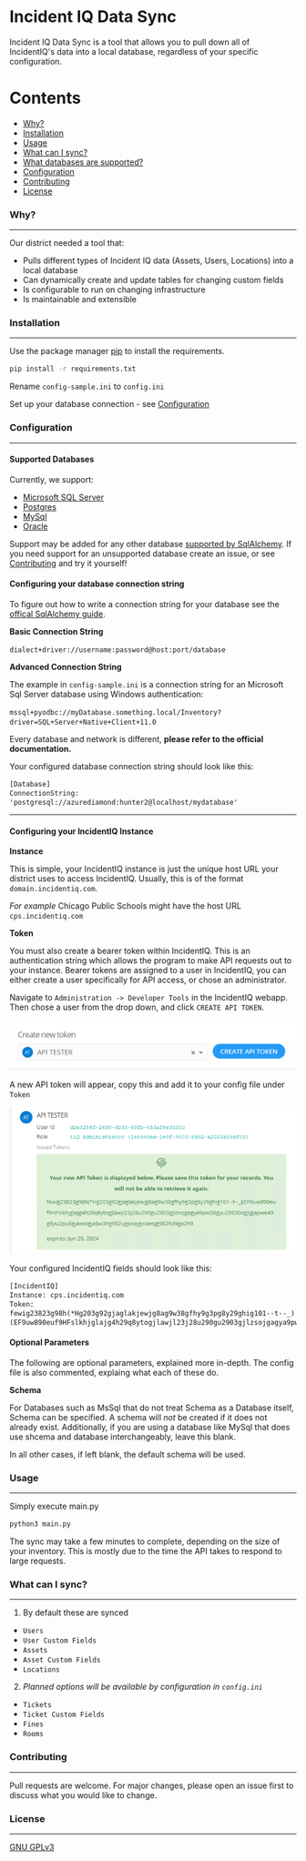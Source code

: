 
# Incident IQ Data Sync

Incident IQ Data Sync is a tool that allows you to pull down all of IncidentIQ's data into a local database, regardless of your specific configuration.

Contents
========

 * [Why?](#why)
 * [Installation](#installation)
 * [Usage](#usage)
 * [What can I sync?](#what-can-i-sync)
 * [What databases are supported?](#supported-databases)
 * [Configuration](#configuration)
 * [Contributing](#contributing)
 * [License](#license)

### Why?
---
Our district needed a tool that:
+ Pulls different types of Incident IQ data (Assets, Users, Locations) into a local database
+ Can dynamically create and update tables for changing custom fields
+ Is configurable to run on changing infrastructure
+ Is maintainable and extensible

### Installation
---

Use the package manager [pip](https://pip.pypa.io/en/stable/) to install the requirements.

```bash
pip install -r requirements.txt
```

Rename `config-sample.ini` to `config.ini`

Set up your database connection - see [Configuration](#configuration)

### Configuration
---
#### Supported Databases
Currently, we support:
 * [Microsoft SQL Server](https://www.microsoft.com/en-us/sql-server)
 * [Postgres](https://www.postgresql.org/)
 * [MySql](https://www.mysql.com/)
 * [Oracle](https://www.oracle.com/database/technologies/)

Support may be added for any other database [supported by SqlAlchemy](https://docs.sqlalchemy.org/en/14/dialects/). If you need support for an unsupported database create an issue, or see [Contributing](#contributing) and try it yourself!

#### Configuring your database connection string
To figure out how to write a connection string for your database see the [offical SqlAlchemy guide]( https://docs.sqlalchemy.org/en/14/core/engines.html).

**Basic Connection String**

`dialect+driver://username:password@host:port/database`

**Advanced Connection String**

The example in `config-sample.ini` is a connection string for an Microsoft Sql Server database using Windows authentication: 

`mssql+pyodbc://myDatabase.something.local/Inventory?driver=SQL+Server+Native+Client+11.0`

Every database and network is different, **please refer to the official documentation.**

Your configured database connection string should look like this:
```
[Database]
ConnectionString: 'postgresql://azurediamond:hunter2@localhost/mydatabase'
```
---

#### Configuring your IncidentIQ Instance
**Instance**

This is simple, your IncidentIQ instance is just the unique host URL your district uses to access IncidentIQ. Usually, this is of the format `domain.incidentiq.com`.

*For example* Chicago Public Schools might have the host URL `cps.incidentiq.com`

**Token**

You must also create a bearer token within IncidentIQ. This is an authentication string which allows the program to make API requests out to your instance. Bearer tokens are assigned to a user in IncidentIQ, you can either create a user specifically for API access, or chose an administrator.

Navigate to ``Administration -> Developer Tools`` in the IncidentIQ webapp. Then chose a user from the drop down, and click `CREATE API TOKEN`.

![create token](https://github.com/Alec-Bailey/IncidentIQ-Data-Sync/blob/master/images/create%20token.png "Create a bearer token")

A new API token will appear, copy this and add it to your config file under `Token`

![generated token](https://github.com/Alec-Bailey/IncidentIQ-Data-Sync/blob/master/images/generated%20token.png "Generated bearer token")

Your configured IncidentIQ fields should look like this:

```
[IncidentIQ]
Instance: cps.incidentiq.com
Token: fewig23823g98h(*Hg203g92gjaglakjewjg8ag9w38gfhy9g3pg8y29ghig101--t--_)(EF9uw890euf9HFslkhjglajg4h29q8ytogjlawjl23j28u290gu2903gjlzsojgagya9pw38gyu29830ogjijgapwe49g8yu2pu8gjawoigja8w3hg982ugpoajgoiaesjg982h39ga2h9
```

#### Optional Parameters
The following are optional parameters, explained more in-depth. The config file is also commented, explaing what each of these do.


**Schema**

For Databases such as MsSql that do not treat Schema as a Database itself, Schema can be specified. A schema will *not* be created if it does not already exist.
Additionally, if you are using a database like MySql that does use shcema and database interchangeably, leave this blank.

In all other cases, if left blank, the default schema will be used.


### Usage
---
Simply execute main.py
```bash
python3 main.py
```

The sync may take a few minutes to complete, depending on the size of your inventory. This is mostly due to the time the API takes to respond to large requests.

### What can I sync?
---

1. By default these are synced
  * `Users`
  * `User Custom Fields`
  * `Assets`
  * `Asset Custom Fields`
  * `Locations`

2. *Planned options will be available by configuration in `config.ini`*
  * `Tickets`
  * `Ticket Custom Fields`
  * `Fines`
  * `Rooms`


### Contributing
---
Pull requests are welcome. For major changes, please open an issue first to discuss what you would like to change.

### License
---
[GNU GPLv3](https://choosealicense.com/licenses/gpl-3.0/)